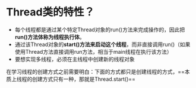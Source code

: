 # Thread类的特性？

-   每个线程都是通过某个特定Thread对象的run()方法来完成操作的，因此把**run()方法体称为线程执行体**。
-   通过该Thread对象的**start()方法来启动这个线程**，而非直接调用run()（如果使用Thread方法直接调用run方法，相当于main线程在执行该方法）
-   要想实现多线程，必须在主线程中创建新的线程对象

在学习线程的创建方式之前需要明白：下面的方式都只是创建线程的方式，==本质上线程的创建方式只有一种，那就是Thread.start()==
